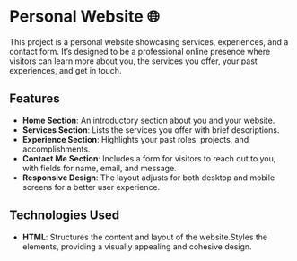 # Personal Website 🌐

This project is a personal website showcasing services, experiences, and a contact form. It’s designed to be a professional online presence where visitors can learn more about you, the services you offer, your past experiences, and get in touch.

## Features
- **Home Section**: An introductory section about you and your website.
- **Services Section**: Lists the services you offer with brief descriptions.
- **Experience Section**: Highlights your past roles, projects, and accomplishments.
- **Contact Me Section**: Includes a form for visitors to reach out to you, with fields for name, email, and message.
- **Responsive Design**: The layout adjusts for both desktop and mobile screens for a better user experience.

## Technologies Used
- **HTML**: Structures the content and layout of the website.Styles the elements, providing a visually appealing and cohesive design.